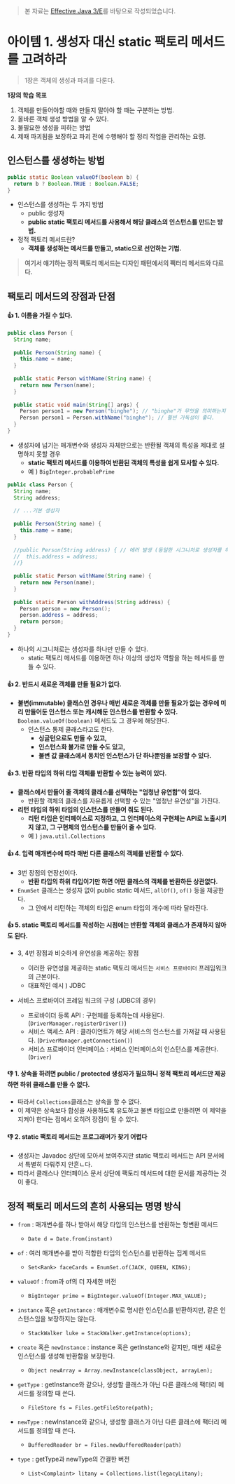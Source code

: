 > 본 자료는 [Effective Java 3/E]()를 바탕으로 작성되었습니다.

# 아이템 1. 생성자 대신 static 팩토리 메서드를 고려하라

> 1장은 객체의 생성과 파괴를 다룬다.

**1장의 학습 목표**

1. 객체를 만들어야할 때와 만들지 말아야 할 때는 구분하는 방법.
2. 올바른 객체 생성 방법을 알 수 있다.
3. 불필요한 생성을 피하는 방법
4. 제때 파괴됨을 보장하고 파괴 전에 수행해야 할 정리 작업을 관리하는 요령.



## 인스턴스를 생성하는 방법

```java
public static Boolean valueOf(boolean b) {
  return b ? Boolean.TRUE : Boolean.FALSE;
}
```

* 인스턴스를 생성하는 두 가지 방법
  * public 생성자
  * **public static 팩토리 메서드를 사용해서 해당 클래스의 인스턴스를 만드는 방법.**
* 정적 팩토리 메서드란?
  * **객체를 생성하는 메서드를 만들고, static으로 선언하는 기법.**

> **여기서 얘기하는 정적 팩토리 메서드는 디자인 패턴에서의 팩터리 메서드와 다르다.**



## 팩토리 메서드의 장점과 단점



#### :+1: 1. 이름을 가질 수 있다.

```java
public class Person {
  String name;
  
  public Person(String name) {
    this.name = name;
  }
  
  public static Person withName(String name) {
    return new Person(name);
  }
  
  public static void main(String[] args) {
    Person person1 = new Person("binghe"); // "binghe"가 무엇을 의미하는지 설명하지 못한다.
    Person person1 = Person.withName("binghe"); // 훨씬 가독성이 좋다.
  }
}
```

* 생성자에 넘기는 매개변수와 생성자 자체만으로는 반환될 객체의 특성을 제대로 설명하지 못할 경우
  * **static 팩토리 메서드를 이용하여 반환된 객체의 특성을 쉽게 묘사할 수 있다.**
  * 예 ) `BigInteger.probablePrime`

```java
public class Person {
  String name;
  String address;
  
  // ...기본 생성자
  
  public Person(String name) {
    this.name = name;
  }
  
  //public Person(String address) { // 에러 발생 (동일한 시그니처로 생성자를 하나 이상 만들 수 없다.)
  //  this.address = address;
  //}
  
  public static Person withName(String name) {
    return new Person(name);
  }
  
  public static Person withAddress(String address) {
    Person person = new Person();
    person.address = address;
    return person;
  }
}
```

* 하나의 시그니처로는 생성자를 하나만 만들 수 있다.
  * static 팩토리 메서드를 이용하면 하나 이상의 생성자 역할을 하는 메서드를 만들 수 있다.



#### :+1: 2. 반드시 새로운 객체를 만들 필요가 없다.

* **불변(immutable) 클래스인 경우나 매번 새로운 객체를 만들 필요가 없는 경우에 미리 만들어둔 인스턴스 또는 캐시해둔 인스턴스를 반환할 수 있다.** `Boolean.valueOf(boolean)` 메서드도 그 경우에 해당한다.
  * 인스턴스 통제 클래스라고도 한다.
    * **싱글턴으로도 만들 수 있고,**
    * **인스턴스화 불가로 만들 수도 있고,**
    * **불변 값 클래스에서 동치인 인스턴스가 단 하나뿐임을 보장할 수 있다.**



#### :+1: 3. 반환 타입의 하위 타입 객체를 반환할 수 있는 능력이 있다.

* **클래스에서 만들어 줄 객체의 클래스를 선택하는 "엄청난 유연함"이 있다.**
  * 반환할 객체의 클래스를 자유롭게 선택할 수 있는 "엄청난 유연성"을 가진다.
* **리턴 타입의 하위 타입의 인스턴스를 만들어 줘도 된다.**
  * **리턴 타입은 인터페이스로 지정하고, 그 인터페이스의 구현체는 API로 노출시키지 않고, 그 구현체의 인스턴스를 만들어 줄 수 있다.**
  * 예 ) `java.util.Collections`



#### :+1: 4. 입력 매개변수에 따라 매번 다른 클래스의 객체를 반환할 수 있다.

* 3번 장점의 연장선이다.
  * **반환 타입의 하위 타입이기만 하면 어떤 클래스의 객체를 반환하든 상관없다.**
* `EnumSet` 클래스는 생성자 없이 public static 메서드, `allOf()`, `of()` 등을 제공한다.
  * 그 안에서 리턴하는 객체의 타입은 enum 타입의 개수에 따라 달라진다.



#### :+1: 5. static 팩토리 메서드를 작성하는 시점에는 반환할 객체의 클래스가 존재하지 않아도 된다.

* 3, 4번 장점과 비슷하게 유연성을 제공하는 장점
  * 이러한 유연성을 제공하는 static 팩토리 메서드는 `서비스 프로바이더` 프레임워크의 근본이다.
  * 대표적인 예시 ) JDBC

* 서비스 프로바이더 프레임 워크의 구성 (JDBC의 경우)
  * 프로바이더 등록 API : 구현체를 등록하는데 사용된다. (`DriverManager.registerDriver()`)
  * 서비스 액세스 API : 클라이언트가 해당 서비스의 인스턴스를 가져갈 때 사용된다. (`DriverManager.getConnection()`)
  * 서비스 프로바이더 인터페이스 : 서비스 인터페이스의 인스턴스를 제공한다. (`Driver`)



#### :-1: 1. 상속을 하려면 public / protected 생성자가 필요하니 정적 팩토리 메서드만 제공하면 하위 클래스를 만들 수 없다.

* 따라서 `Collections`클래스는 상속을 할 수 없다.
* 이 제약은 상속보다 합성을 사용하도록 유도하고 불변 타입으로 만들려면 이 제약을 지켜야 한다는 점에서 오히려 장점이 될 수 있다.



#### :-1: 2. static 팩토리 메서드는 프로그래머가 찾기 어렵다

* 생성자는 Javadoc 상단에 모아서 보여주지만 static 팩토리 메서드는 API 문서에서 특별히 다뤄주지 안흔ㄴ다.
* 따라서 클래스나 인터페이스 문서 상단에 팩토리 메서드에 대한 문서를 제공하는 것이 좋다.



## 정적 팩토리 메서드의 흔히 사용되는 명명 방식

* `from` : 매개변수를 하나 받아서 해당 타입의 인스턴스를 반환하는 형변환 메서드
  * `Date d = Date.from(instant)`

* `of` : 여러 매개변수를 받아 적합한 타입의 인스턴스를 반환하는 집계 메서드
  * `Set<Rank> faceCards = EnumSet.of(JACK, QUEEN, KING);`
* `valueOf` : from과 of의 더 자세한 버전
  * `BigInteger prime = BigInteger.valueOf(Integer.MAX_VALUE);`
* `instance` 혹은 `getInstance` : 매개변수로 명시한 인스턴스를 반환하지만, 같은 인스턴스임을 보장하지는 않는다.
  * `StackWalker luke = StackWalker.getInstance(options);`
* `create` 혹은 `newInstance` : instance 혹은 getInstance와 같지만, 매번 새로운 인스턴스를 생성해 반환함을 보장한다.
  * `Object newArray = Array.newInstance(classObject, arrayLen);`
* `getType` : getInstance와 같으나, 생성할 클래스가 아닌 다른 클래스에 팩터리 메서드를 정의할 때 쓴다.
  * `FileStore fs = Files.getFileStore(path);`
* `newType` : newInstance와 같으나, 생성할 클래스가 아닌 다른 클래스에 팩터리 메서드를 정의할 때 쓴다.
  * `BufferedReader br = Files.newBufferedReader(path)`
* `type` : getType과 newType의 간결한 버전
  * `List<Complaint> litany = Collections.list(legacyLitany);`

